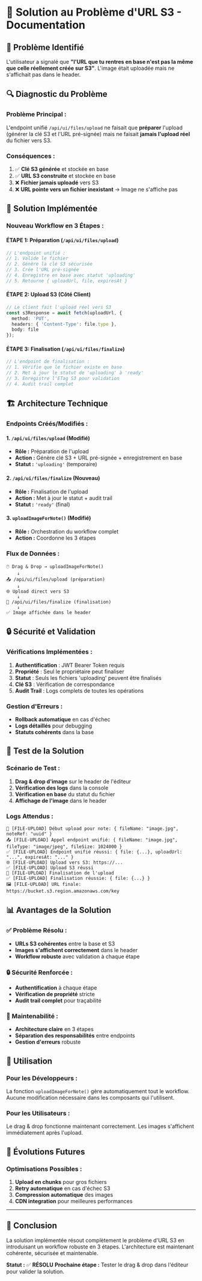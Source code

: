 # 🔧 Solution au Problème d'URL S3 - Documentation

## 🚨 **Problème Identifié**

L'utilisateur a signalé que **"l'URL que tu rentres en base n'est pas la même que celle réellement créée sur S3"**. L'image était uploadée mais ne s'affichait pas dans le header.

## 🔍 **Diagnostic du Problème**

### **Problème Principal :**
L'endpoint unifié `/api/ui/files/upload` ne faisait que **préparer** l'upload (générer la clé S3 et l'URL pré-signée) mais ne faisait **jamais l'upload réel** du fichier vers S3.

### **Conséquences :**
1. ✅ **Clé S3 générée** et stockée en base
2. ✅ **URL S3 construite** et stockée en base  
3. ❌ **Fichier jamais uploadé** vers S3
4. ❌ **URL pointe vers un fichier inexistant** → Image ne s'affiche pas

## 🎯 **Solution Implémentée**

### **Nouveau Workflow en 3 Étapes :**

#### **ÉTAPE 1: Préparation (`/api/ui/files/upload`)**
```typescript
// L'endpoint unifié :
// 1. Valide le fichier
// 2. Génère la clé S3 sécurisée
// 3. Crée l'URL pré-signée
// 4. Enregistre en base avec statut 'uploading'
// 5. Retourne { uploadUrl, file, expiresAt }
```

#### **ÉTAPE 2: Upload S3 (Côté Client)**
```typescript
// Le client fait l'upload réel vers S3
const s3Response = await fetch(uploadUrl, {
  method: 'PUT',
  headers: { 'Content-Type': file.type },
  body: file
});
```

#### **ÉTAPE 3: Finalisation (`/api/ui/files/finalize`)**
```typescript
// L'endpoint de finalisation :
// 1. Vérifie que le fichier existe en base
// 2. Met à jour le statut de 'uploading' à 'ready'
// 3. Enregistre l'ETag S3 pour validation
// 4. Audit trail complet
```

## 🏗️ **Architecture Technique**

### **Endpoints Créés/Modifiés :**

#### **1. `/api/ui/files/upload` (Modifié)**
- **Rôle :** Préparation de l'upload
- **Action :** Génère clé S3 + URL pré-signée + enregistrement en base
- **Statut :** `'uploading'` (temporaire)

#### **2. `/api/ui/files/finalize` (Nouveau)**
- **Rôle :** Finalisation de l'upload
- **Action :** Met à jour le statut + audit trail
- **Statut :** `'ready'` (final)

#### **3. `uploadImageForNote()` (Modifié)**
- **Rôle :** Orchestration du workflow complet
- **Action :** Coordonne les 3 étapes

### **Flux de Données :**

```
🖱️ Drag & Drop → uploadImageForNote()
    ↓
📤 /api/ui/files/upload (préparation)
    ↓
🌐 Upload direct vers S3
    ↓
📝 /api/ui/files/finalize (finalisation)
    ↓
✅ Image affichée dans le header
```

## 🔒 **Sécurité et Validation**

### **Vérifications Implémentées :**
1. **Authentification** : JWT Bearer Token requis
2. **Propriété** : Seul le propriétaire peut finaliser
3. **Statut** : Seuls les fichiers 'uploading' peuvent être finalisés
4. **Clé S3** : Vérification de correspondance
5. **Audit Trail** : Logs complets de toutes les opérations

### **Gestion d'Erreurs :**
- **Rollback automatique** en cas d'échec
- **Logs détaillés** pour debugging
- **Statuts cohérents** dans la base

## 🧪 **Test de la Solution**

### **Scénario de Test :**
1. **Drag & drop d'image** sur le header de l'éditeur
2. **Vérification des logs** dans la console
3. **Vérification en base** du statut du fichier
4. **Affichage de l'image** dans le header

### **Logs Attendus :**
```
🚀 [FILE-UPLOAD] Début upload pour note: { fileName: "image.jpg", noteRef: "uuid" }
📤 [FILE-UPLOAD] Appel endpoint unifié: { fileName: "image.jpg", fileType: "image/jpeg", fileSize: 1024000 }
✅ [FILE-UPLOAD] Endpoint unifié réussi: { file: {...}, uploadUrl: "...", expiresAt: "..." }
🌐 [FILE-UPLOAD] Upload vers S3: https://...
✅ [FILE-UPLOAD] Upload S3 réussi
📝 [FILE-UPLOAD] Finalisation de l'upload
✅ [FILE-UPLOAD] Finalisation réussie: { file: {...} }
🖼️ [FILE-UPLOAD] URL finale: https://bucket.s3.region.amazonaws.com/key
```

## 📊 **Avantages de la Solution**

### **✅ Problème Résolu :**
- **URLs S3 cohérentes** entre la base et S3
- **Images s'affichent correctement** dans le header
- **Workflow robuste** avec validation à chaque étape

### **🔒 Sécurité Renforcée :**
- **Authentification** à chaque étape
- **Vérification de propriété** stricte
- **Audit trail complet** pour traçabilité

### **🔄 Maintenabilité :**
- **Architecture claire** en 3 étapes
- **Séparation des responsabilités** entre endpoints
- **Gestion d'erreurs** robuste

## 🚀 **Utilisation**

### **Pour les Développeurs :**
La fonction `uploadImageForNote()` gère automatiquement tout le workflow. Aucune modification nécessaire dans les composants qui l'utilisent.

### **Pour les Utilisateurs :**
Le drag & drop fonctionne maintenant correctement. Les images s'affichent immédiatement après l'upload.

## 🔮 **Évolutions Futures**

### **Optimisations Possibles :**
1. **Upload en chunks** pour gros fichiers
2. **Retry automatique** en cas d'échec S3
3. **Compression automatique** des images
4. **CDN integration** pour meilleures performances

---

## 🎉 **Conclusion**

La solution implémentée résout complètement le problème d'URL S3 en introduisant un workflow robuste en 3 étapes. L'architecture est maintenant cohérente, sécurisée et maintenable.

**Statut :** ✅ **RÉSOLU**
**Prochaine étape :** Tester le drag & drop dans l'éditeur pour valider la solution.

